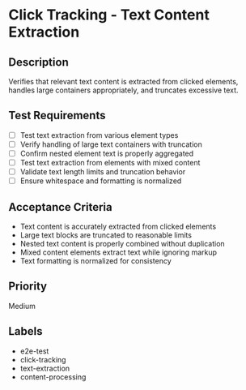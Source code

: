 # Click Tracking - Text Content Extraction

## Description
Verifies that relevant text content is extracted from clicked elements, handles large containers appropriately, and truncates excessive text.

## Test Requirements
- [ ] Test text extraction from various element types
- [ ] Verify handling of large text containers with truncation
- [ ] Confirm nested element text is properly aggregated
- [ ] Test text extraction from elements with mixed content
- [ ] Validate text length limits and truncation behavior
- [ ] Ensure whitespace and formatting is normalized

## Acceptance Criteria
- Text content is accurately extracted from clicked elements
- Large text blocks are truncated to reasonable limits
- Nested text content is properly combined without duplication
- Mixed content elements extract text while ignoring markup
- Text formatting is normalized for consistency

## Priority
Medium

## Labels
- e2e-test
- click-tracking
- text-extraction
- content-processing